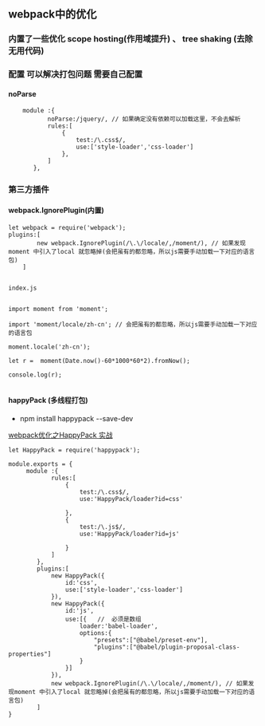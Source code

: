 ## webpack中的优化

### 内置了一些优化 scope hosting(作用域提升)  、 tree shaking  (去除无用代码)

### 配置 可以解决打包问题 需要自己配置

#### noParse
   
```angular2
    module :{
           noParse:/jquery/, // 如果确定没有依赖可以加载这里，不会去解析
           rules:[
               {
                   test:/\.css$/,
                   use:['style-loader','css-loader']
               },
           ]
       },
```

### 第三方插件

#### webpack.IgnorePlugin(内置)
```angular2
let webpack = require('webpack');
plugins:[
        new webpack.IgnorePlugin(/\.\/locale/,/moment/), // 如果发现moment 中引入了local 就忽略掉(会把虽有的都忽略，所以js需要手动加载一下对应的语言包)
    ]
    
    
index.js    


import moment from 'moment';

import 'moment/locale/zh-cn'; // 会把虽有的都忽略，所以js需要手动加载一下对应的语言包

moment.locale('zh-cn');

let r =  moment(Date.now()-60*1000*60*2).fromNow();

console.log(r);
    
```

#### happyPack (多线程打包)

- npm install happypack --save-dev

[webpack优化之HappyPack 实战](https://www.jianshu.com/p/b9bf995f3712)

```angular2
let HappyPack = require('happypack');

module.exports = {
     module :{
            rules:[
                {
                    test:/\.css$/,
                    use:'HappyPack/loader?id=css'
    
                },
                {
                    test:/\.js$/,
                    use:'HappyPack/loader?id=js'
    
                }
            ]
        },
        plugins:[
            new HappyPack({
                id:'css',
                use:['style-loader','css-loader']
            }),
            new HappyPack({
                id:'js',
                use:[{   //  必须是数组
                    loader:'babel-loader',
                    options:{
                        "presets":["@babel/preset-env"],
                        "plugins":["@babel/plugin-proposal-class-properties"]
                    }
                }]
            }),
            new webpack.IgnorePlugin(/\.\/locale/,/moment/), // 如果发现moment 中引入了local 就忽略掉(会把虽有的都忽略，所以js需要手动加载一下对应的语言包)
        ]
}

```